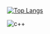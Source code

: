 [![Top Langs](https://github-readme-stats.vercel.app/api/top-langs/?username=kdh1o)](https://github.com/anuraghazra/github-readme-stats)

![c++](https://img.shields.io/badge/c++-0B0B61?style=for-the-badge&logo=c++&logoColor=white)
